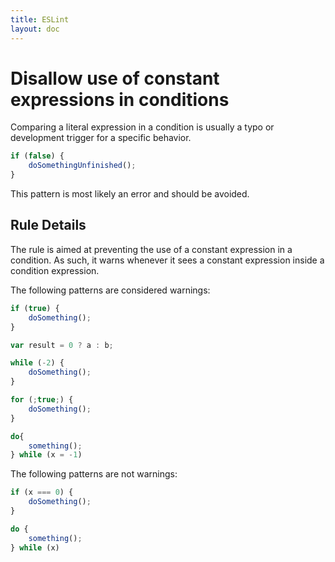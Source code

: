 ```yaml
---
title: ESLint
layout: doc
---
```

<!-- Note: No pull requests accepted for this file. See README.md in the root directory for details. -->
# Disallow use of constant expressions in conditions

Comparing a literal expression in a condition is usually a typo or development trigger for a specific behavior.

```js
if (false) {
    doSomethingUnfinished();
}
```

This pattern is most likely an error and should be avoided.

## Rule Details

The rule is aimed at preventing the use of a constant expression in a condition.
As such, it warns whenever it sees a constant expression inside a condition expression.

The following patterns are considered warnings:

```js
if (true) {
    doSomething();
}
```

```js
var result = 0 ? a : b;
```

```js
while (-2) {
    doSomething();
}
```

```js
for (;true;) {
    doSomething();
}
```

```js
do{
    something();
} while (x = -1)
```

The following patterns are not warnings:

```js
if (x === 0) {
    doSomething();
}
```

```js
do {
    something();
} while (x)
```